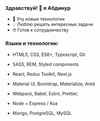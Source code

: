 ### Здравствуй! 👋 я Абдинур

- 🌱 Учу новые технологии
- 💡 Люблю решать интересные задачи
- 🤓 Готов к сотрудничеству


### Языки и технологии:

- HTML5, CSS, ES6+, Typescript, Git
- SASS, BEM, Styled components
- React, Redux Toolkit, Next.js
- Material UI, Bootstrap, Materialize, Antd
- Webpack, Babel, Eslint, Prettier, 

- Node + Express / Koa
- Mongo, PostgreSQL, MySQL